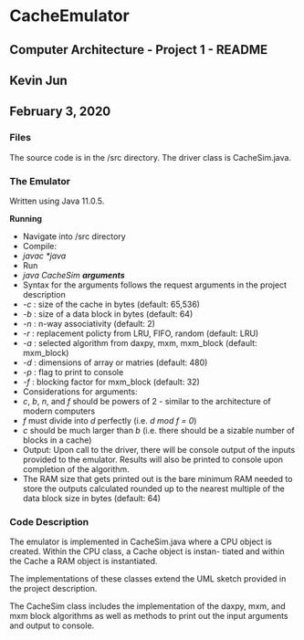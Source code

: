 # CacheEmulator
## Computer Architecture - Project 1 - README
## Kevin Jun 
## February 3, 2020

### Files
The source code is in the /src directory. The driver class is CacheSim.java. 

### The Emulator
Written using Java 11.0.5.

**Running**
* Navigate into /src directory
* Compile: 
 * _javac *java_
* Run
 * _java CacheSim **arguments**_
 * Syntax for the arguments follows the request arguments in the project description
  * _-c_ : size of the cache in bytes (default: 65,536)
  * _-b_ : size of a data block in bytes (default: 64)
  * _-n_ : n-way associativity (default: 2)
  * _-r_ : replacement policty from LRU, FIFO, random (default: LRU)
  * _-a_ : selected algorithm from daxpy, mxm, mxm_block (default: mxm_block)
  * _-d_ : dimensions of array or matries (default: 480)
  * _-p_ : flag to print to console
  * _-f_ : blocking factor for mxm_block (default: 32)
* Considerations for arguments:
 * _c_, _b_, _n_, and _f_ should be powers of 2 - similar to the architecture of modern computers
 * _f_ must divide into _d_ perfectly (i.e. _d mod f = 0_)
 * _c_ should be much larger than _b_ (i.e. there should be a sizable number of blocks in a cache)
* Output: Upon call to the driver, there will be console output of the inputs provided to the emulator. Results will also be
printed to console upon completion of the algorithm.
 * The RAM size that gets printed out is the bare minimum RAM needed to store the outputs calculated rounded up to the nearest multiple of the data block size in bytes (default: 64)

### Code Description

The emulator is implemented in CacheSim.java where a CPU object is created. Within the CPU class, a Cache object is instan- tiated and within the Cache a RAM object is instantiated.

The implementations of these classes extend the UML sketch provided in the project description.

The CacheSim class includes the implementation of the daxpy, mxm, and mxm block algorithms as well as methods to print out the input arguments and output to console.
